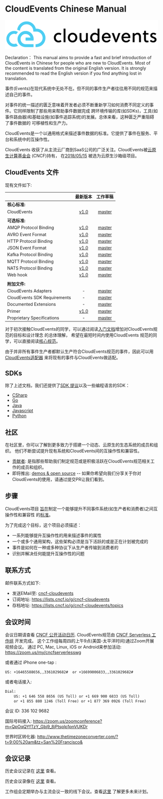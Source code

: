 # CloudEvents Chinese Manual

![CloudEvents logo](https://github.com/cncf/artwork/blob/master/projects/cloudevents/horizontal/color/cloudevents-horizontal-color.png)

Declaration： This manual aims to provide a fast and brief introduction of CloudEvents 
in Chinese for people who are new to CloudEvents. 
Most of the content is translated from the original English version. 
It is strongly recommended to read the English version if you find anything lost in translation.

事件(Events)在现代系统中无处不在。但不同的事件生产者往往用不同的规范来描述自己的事件。

对事件的统一描述的匮乏意味着开发者必须不断重新学习如何消费不同定义的事件。它同样限制了那些用来帮助事件数据完成
跨环境传输的库(如SDKs)，工具(如事件路由器)和基础设施(如事件追踪系统)的发展。总体来看，这种匮乏严重阻碍了事件数据的
可移植性和生产力。

CloudEvents是一个以通用格式来描述事件数据的标准。它提供了事件在服务、平台和系统中的互操作性。

CloudEvents 收获了从主流云厂商到SaaS公司的广泛关注。CloudEvents被[云原生计算基金会](https://cncf.io) (CNCF)持有，
在[2018/05/15](https://docs.google.com/presentation/d/1KNSv70fyTfSqUerCnccV7eEC_ynhLsm9A_kjnlmU_t0/edit#slide=id.g37acf52904_1_41)
被选为云原生沙箱级项目。

## CloudEvents 文件

现有文件如下:

|                               |                                 最新版本                                 |                                    工作草稿                                    |
| :---------------------------- | :----------------------------------------------------------------------------: | :---------------------------------------------------------------------------------: |
| **核心标准:**       |
| CloudEvents                   |         [v1.0](https://github.com/cloudevents/spec/blob/v1.0/spec.md)          |          [master](https://github.com/cloudevents/spec/blob/master/spec.md)          |
|                               |
| **可选标准:**  |
| AMQP Protocol Binding         | [v1.0](https://github.com/cloudevents/spec/blob/v1.0/amqp-protocol-binding.md) | [master](https://github.com/cloudevents/spec/blob/master/amqp-protocol-binding.md)  |
| AVRO Event Format             | [v1.0](https://github.com/cloudevents/spec/blob/v1.0/avro-format.md)           | [master](https://github.com/cloudevents/spec/blob/master/avro-format.md)            |
| HTTP Protocol Binding         | [v1.0](https://github.com/cloudevents/spec/blob/v1.0/http-protocol-binding.md) | [master](https://github.com/cloudevents/spec/blob/master/http-protocol-binding.md)  |
| JSON Event Format             |      [v1.0](https://github.com/cloudevents/spec/blob/v1.0/json-format.md)      |      [master](https://github.com/cloudevents/spec/blob/master/json-format.md)       |
| Kafka Protocol Binding        | [v1.0](https://github.com/cloudevents/spec/blob/v1.0/kafka-protocol-binding.md) | [master](https://github.com/cloudevents/spec/blob/master/kafka-protocol-binding.md) |
| MQTT Protocol Binding         | [v1.0](https://github.com/cloudevents/spec/blob/v1.0/mqtt-protocol-binding.md) | [master](https://github.com/cloudevents/spec/blob/master/mqtt-protocol-binding.md)  |
| NATS Protocol Binding         | [v1.0](https://github.com/cloudevents/spec/blob/v1.0/nats-protocol-binding.md) | [master](https://github.com/cloudevents/spec/blob/master/nats-protocol-binding.md)  |
| Web hook                      |     [v1.0](https://github.com/cloudevents/spec/blob/v1.0/http-webhook.md)      |      [master](https://github.com/cloudevents/spec/blob/master/http-webhook.md)      |
|                               |
| **附加文件:** |
| CloudEvents Adapters          |                                       -                                        |        [master](https://github.com/cloudevents/spec/blob/master/adapters.md)        |
| CloudEvents SDK Requirements  |                                       -                                        |          [master](https://github.com/cloudevents/spec/blob/master/SDK.md)           |
| Documented Extensions         |                                       -                                        | [master](https://github.com/cloudevents/spec/blob/master/documented-extensions.md)  |
| Primer                        |        [v1.0](https://github.com/cloudevents/spec/blob/v1.0/primer.md)         |         [master](https://github.com/cloudevents/spec/blob/master/primer.md)         |
| Proprietary Specifications    |                                       -                                        |   [master](https://github.com/cloudevents/spec/blob/master/proprietary-specs.md)    |

对于初次接触CloudEvents的同学，可以通过阅读[入门文档](primer.md)增加对CloudEvents规范的目标和设计理念
的总体理解，
希望在最短时间内使用CloudEvents 规范的同学，可以直接阅读[核心规范](spec.md)。

由于并非所有事件生产者都默认生产符合CloudEvents规范的事件，因此可以用[CloudEvents适配器](https://github.com/cloudevents/spec/blob/master/adapters.md)
来将现有的事件与CloudEvents做适配。

## SDKs

除了上述文档，我们还提供了[SDK 提议](SDK.md)以及一些编程语言的SDK：

- [CSharp](https://github.com/cloudevents/sdk-csharp)
- [Go](https://github.com/cloudevents/sdk-go)
- [Java](https://github.com/cloudevents/sdk-java)
- [Javascript](https://github.com/cloudevents/sdk-javascript)
- [Python](https://github.com/cloudevents/sdk-python)

## 社区

在社区里，你可以了解到更多致力于搭建一个动态、云原生的生态系统的成员和组织。
他们不断尝试提升现有系统和CloudEvents间的互操作性和兼容性。

- [贡献者](community/contributors.md): 
  是指那些帮助我们制定规范或是积极活跃在CloudEvents规范相关工作的成员和组织。
- 即将推出: [demos & open source](community/README.md) -- 
  如果你希望向我们分享关于你对CloudEvents的使用，请通过提交PR让我们看到。

## 步骤

CloudEvents项目 [旨在](primer.md#设计目标)制定一个能够提升不同事件系统(如生产者和消费者)之间互操作性和兼容性
的[标准](spec.md)。

为了完成这个目标，这个项目必须描述：

- 一系列能够提升互操作性的用来描述事件的属性
- 一个或多个通用架构，这些架构必须是当下活跃的或是正在计划被完成的
- 事件是如何在一种或多种协议下从生产者传输到消费者的
- 识别并解决任何能提升互操作性的问题
## 联系方式

邮件联系方式如下:

- 发送EMail至: [cncf-cloudevents](mailto:cncf-cloudevents@lists.cncf.io)
- 订阅地址: https://lists.cncf.io/g/cncf-cloudevents
- 存档地址: https://lists.cncf.io/g/cncf-cloudevents/topics

## 会议时间

会议日期请查看 [CNCF 公开活动日历](https://www.cncf.io/community/calendar/).
CloudEvents规范由
[CNCF Serverless 工作组](https://github.com/cncf/wg-serverless) 开发完成。
这个工作组每周四的上午9点(美国-太平洋时间)通过Zoom开展视频会议。 
通过 PC, Mac, Linux, iOS or Android来参加活动: https://zoom.us/my/cncfserverlesswg

或者通过 iPhone one-tap :

    US: +16465588656,,3361029682#  or +16699006833,,3361029682#

或者电话接入:

    Dial:
        US: +1 646 558 8656 (US Toll) or +1 669 900 6833 (US Toll)
        or +1 855 880 1246 (Toll Free) or +1 877 369 0926 (Toll Free)

会议 ID: 336 102 9682

国际号码接入:
https://zoom.us/zoomconference?m=QpOqQYfTzY_Gbj9_8jPtsplp1pnVUKDr

世界时区转化器:
http://www.thetimezoneconverter.com/?t=9:00%20am&tz=San%20Francisco&

## 会议记录

历史会议记录在
[这里](https://docs.google.com/document/d/1OVF68rpuPK5shIHILK9JOqlZBbfe91RNzQ7u_P7YCDE/edit#)
查看。

历史会议录像在
[这里](https://www.youtube.com/playlist?list=PLj6h78yzYM2Ph7YoBIgsZNW_RGJvNlFOt)
查看。

工作组会定期举办与主流会议一致的线下会议。查看[这里](https://docs.google.com/document/d/1OVF68rpuPK5shIHILK9JOqlZBbfe91RNzQ7u_P7YCDE/edit#) 
了解更多未来计划。

